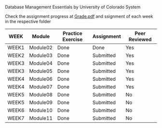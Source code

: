 Database Management Essentials
by University of Colorado System



Check the assignment progress at [Grade.pdf](https://github.com/bikashtudu/July2018/blob/master/Database%20Management%20Essentials/grades.pdf) and ssignment of each week in the respective folder

| WEEK | Module |Practice Exercise | Assignment | Peer Reviewed |
|-------- | -------- | -------- | ---------- | ------ |
| WEEK1 | Module02 | Done | Done | Yes  |
| WEEK2 | Module03 | Done | Submitted | Yes |
| WEEK3 | Module04 | Done | Submitted | Yes |
| WEEK3 | Module05 | Done | Submitted | Yes |
| WEEK4 | Module06 | Done | Submitted | Yes |
| WEEK4 | Module07 | Done | Submitted | Yes |
| WEEK5 | Module08 | Done | Submitted | No |
| WEEK5 | Module09 | Done | Submitted | No |
| WEEK6 | Module10 | Done | Submitted | No |
| WEEK7 | Module11 | Done | Submitted | No |

